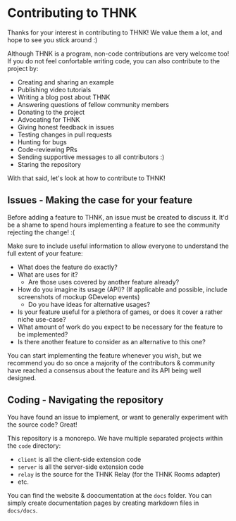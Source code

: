 # Contributing to THNK

Thanks for your interest in contributing to THNK! We value them a lot, and hope to see you stick around :)

Although THNK is a program, non-code contributions are very welcome too! If you do not feel confortable writing code, you can also contribute to the project by:

- Creating and sharing an example
- Publishing video tutorials
- Writing a blog post about THNK
- Answering questions of fellow community members
- Donating to the project
- Advocating for THNK
- Giving honest feedback in issues
- Testing changes in pull requests
- Hunting for bugs
- Code-reviewing PRs
- Sending supportive messages to all contributors :)
- Staring the repository

With that said, let's look at how to contribute to THNK!

## Issues - Making the case for your feature

Before adding a feature to THNK, an issue must be created to discuss it. It'd be a shame to spend hours implementing a feature to see the community rejecting the change! :(

Make sure to include useful information to allow everyone to understand the full extent of your feature:

- What does the feature do exactly?
- What are uses for it?
  - Are those uses covered by another feature already?
- How do you imagine its usage (API)? (If applicable and possible, include screenshots of mockup GDevelop events)
  - Do you have ideas for alternative usages?
- Is your feature useful for a plethora of games, or does it cover a rather niche use-case?
- What amount of work do you expect to be necessary for the feature to be implemented?
- Is there another feature to consider as an alternative to this one?

You can start implementing the feature whenever you wish, but we recommend you do so once a majority of the contributors & community have reached a consensus about the feature and its API being well designed.

## Coding - Navigating the repository

You have found an issue to implement, or want to generally experiment with the source code? Great!

This repository is a monorepo. We have multiple separated projects within the `code` directory:

- `client` is all the client-side extension code
- `server` is all the server-side extension code
- `relay` is the source for the THNK Relay (for the THNK Rooms adapter)
- etc.

You can find the website & doocumentation at the `docs` folder. You can simply create documentation pages by creating markdown files in `docs/docs`.


